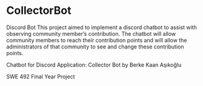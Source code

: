 # CollectorBot
Discord Bot
This project aimed to implement a discord chatbot to assist with observing community member’s contribution.
The chatbot will allow community members to reach their contribution points and will allow the administrators of that community to see and change these contribution points.


Chatbot for Discord Application:
Collector Bot
by Berke Kaan Aşıkoğlu

SWE 492 Final Year Project
